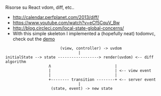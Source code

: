Risorse su React vdom, diff, etc..

- http://calendar.perfplanet.com/2013/diff/
- https://www.youtube.com/watch?v=eCf5CquV_Bw
- http://blog.circleci.com/local-state-global-concerns/
- With this simple skeleton I implemented a (hopefully neat) todomvc, check out the [demo](http://jsfiddle.net/u47c821n/)

```
                        (view, controller) -> uvdom
                                |
initialState --> state ------------------> render(uvdom) <-- diff algorithm
                   Ʌ                            |
                   |                            | <-- view event
                   |                            |
                   +-------- transition --------+ <-- server event
                                |
                    (state, event) -> new state
```